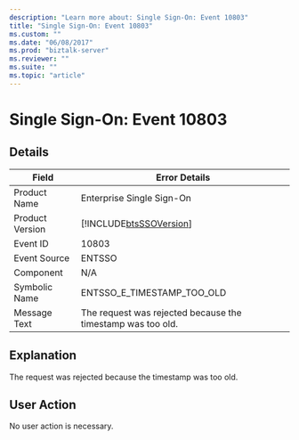 ```yaml
---
description: "Learn more about: Single Sign-On: Event 10803"
title: "Single Sign-On: Event 10803"
ms.custom: ""
ms.date: "06/08/2017"
ms.prod: "biztalk-server"
ms.reviewer: ""
ms.suite: ""
ms.topic: "article"
---
```

# Single Sign-On: Event 10803
## Details  
  
| Field | Error Details |
|-----------------|-------------------------------------------------------------|
|  Product Name   |                  Enterprise Single Sign-On                  |
| Product Version | [!INCLUDE[btsSSOVersion](../includes/btsssoversion-md.md)]  |
|    Event ID     |                            10803                            |
|  Event Source   |                           ENTSSO                            |
|    Component    |                             N/A                             |
|  Symbolic Name  |                 ENTSSO_E_TIMESTAMP_TOO_OLD                  |
|  Message Text   | The request was rejected because the timestamp was too old. |
  
## Explanation  
 The request was rejected because the timestamp was too old.  
  
## User Action  
 No user action is necessary.

